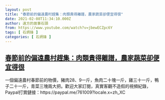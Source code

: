 ```yaml
---
layout: post
title: "春節前的偏遠農村趕集：肉類貴得離譜，農家蔬菜卻便宜得很"
date: 2021-02-08T11:34:10.000Z
author: 遠方的故事石頭
from: https://www.youtube.com/watch?v=jbewECZpc6Y
tags: [ 石炳锋 ]
categories: [ 石炳锋 ]
---
```

<!--1612784050000-->
[春節前的偏遠農村趕集：肉類貴得離譜，農家蔬菜卻便宜得很](https://www.youtube.com/watch?v=jbewECZpc6Y)
------

<div>
一個偏遠農村春節前的物價，豬肉28、9一斤，魚肉二十塊一斤，雞三十一斤，鴨子二十一斤，青菜三塊兩大把。歡迎大家訂閱，真實客觀不造假的視頻紀錄，Paypal打賞鏈接：https://paypal.me/761009?locale.x=zh_XC
</div>
